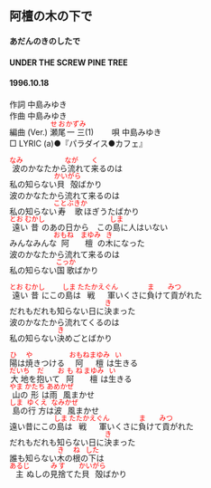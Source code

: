 <style type="text/css">
	ruby{
	    ruby-position: over;
	}
	ruby > rt{font-size: 12px;color:red;}
	p{font:16px;font-size: '楷体'}
</style>
## 阿檀の木の下で
#### あだんのきのしたで
#### UNDER THE SCREW PINE TREE
#### 1996.10.18


作詞     中島みゆき　　　　　   
作曲      中島みゆき  　　　   
編曲 (Ver.) <ruby><rb>瀬尾</rb><rp>(</rp><rt>せお</rt><rp>)</rp></ruby><ruby><rb>一三</rb><rp>(</rp><rt>かずみ</rt><rp>)</rp></ruby>(1)　　
唄     中島みゆき    
□ LYRIC (a)●『パラダイス●カフェ』      
   
<ruby><rb>波</rb><rp>(</rp><rt>なみ</rt><rp>)</rp></ruby>のかなたから<ruby><rb>流</rb><rp>(</rp><rt>なが</rt><rp>)</rp></ruby>れて<ruby><rb>来</rb><rp>(</rp><rt>く</rt><rp>)</rp></ruby>るのは   
私の知らない<ruby><rb>貝殻</rb><rp>(</rp><rt>かいがら</rt><rp>)</rp></ruby>ばかり   
波のかなたから流れて来るのは   
私の知らない<ruby><rb>寿歌</rb><rp>(</rp><rt>ことぶきか</rt><rp>)</rp></ruby>ほぎうたばかり   
<ruby><rb>遠</rb><rp>(</rp><rt>とお</rt><rp>)</rp></ruby>い<ruby><rb>昔</rb><rp>(</rp><rt>むかし</rt><rp>)</rp></ruby>のあの日から　この<ruby><rb>島</rb><rp>(</rp><rt>しま</rt><rp>)</rp></ruby>に人はいない   
みんなみんな<ruby><rb>阿檀</rb><rp>(</rp><rt>おもね　まゆみ</rt><rp>)</rp></ruby>の<ruby><rb>木</rb><rp>(</rp><rt>き</rt><rp>)</rp></ruby>になった   
波のかなたから流れて来るのは   
私の知らない<ruby><rb>国歌</rb><rp>(</rp><rt>こっか</rt><rp>)</rp></ruby>ばかり   
   
<ruby><rb>遠</rb><rp>(</rp><rt>とお</rt><rp>)</rp></ruby>い<ruby><rb>昔</rb><rp>(</rp><rt>むかし</rt><rp>)</rp></ruby>にこの<ruby><rb>島</rb><rp>(</rp><rt>しま</rt><rp>)</rp></ruby>は<ruby><rb>戦</rb><rp>(</rp><rt>たたかえ</rt><rp>)</rp></ruby><ruby><rb>軍</rb><rp>(</rp><rt>ぐん</rt><rp>)</rp></ruby>いくさに<ruby><rb>負</rb><rp>(</rp><rt>ま</rt><rp>)</rp></ruby>けて<ruby><rb>貢</rb><rp>(</rp><rt>みつ</rt><rp>)</rp></ruby>がれた   
だれもだれも知らない日に<ruby><rb>決</rb><rp>(</rp><rt>き</rt><rp>)</rp></ruby>まった   
波のかなたから流れてくるのは   
私の知らない<ruby><rb>決</rb><rp>(</rp><rt>き</rt><rp>)</rp></ruby>めごとばかり   
   
<ruby><rb>陽</rb><rp>(</rp><rt>ひ</rt><rp>)</rp></ruby>は<ruby><rb>焼</rb><rp>(</rp><rt>や</rt><rp>)</rp></ruby>きつける　<ruby><rb>阿</rb><rp>(</rp><rt>おもね</rt><rp>)</rp></ruby><ruby><rb>檀</rb><rp>(</rp><rt>まゆみ</rt><rp>)</rp></ruby>は<ruby><rb>生</rb><rp>(</rp><rt>い</rt><rp>)</rp></ruby>きる   
<ruby><rb>大地</rb><rp>(</rp><rt>だいち</rt><rp>)</rp></ruby>を<ruby><rb>抱</rb><rp>(</rp><rt>だ</rt><rp>)</rp></ruby>いて<ruby><rb>阿</rb><rp>(</rp><rt>おもね　</rt><rp>)</rp></ruby><ruby><rb>檀</rb><rp>(</rp><rt>まゆみ</rt><rp>)</rp></ruby>は<ruby><rb>生</rb><rp>(</rp><rt>い</rt><rp>)</rp></ruby>きる   
<ruby><rb>山</rb><rp>(</rp><rt>やま</rt><rp>)</rp></ruby>の<ruby><rb>形</rb><rp>(</rp><rt>かたち</rt><rp>)</rp></ruby>は<ruby><rb>雨風</rb><rp>(</rp><rt>あめかぜ</rt><rp>)</rp></ruby>まかせ   
<ruby><rb>島</rb><rp>(</rp><rt>しま</rt><rp>)</rp></ruby>の<ruby><rb>行方</rb><rp>(</rp><rt>ゆくえ</rt><rp>)</rp></ruby>は<ruby><rb>波風</rb><rp>(</rp><rt>なみかぜ</rt><rp>)</rp></ruby>まかせ   
遠い昔にこの<ruby><rb>島</rb><rp>(</rp><rt>しま</rt><rp>)</rp></ruby>は<ruby><rb>戦</rb><rp>(</rp><rt>たたかえ</rt><rp>)</rp></ruby><ruby><rb>軍</rb><rp>(</rp><rt>ぐん</rt><rp>)</rp></ruby>いくさに<ruby><rb>負</rb><rp>(</rp><rt>ま</rt><rp>)</rp></ruby>けて<ruby><rb>貢</rb><rp>(</rp><rt>みつ</rt><rp>)</rp></ruby>がれた   
だれもだれも知らない日に<ruby><rb>決</rb><rp>(</rp><rt>き</rt><rp>)</rp></ruby>まった   
誰も知らない<ruby><rb>木</rb><rp>(</rp><rt>き</rt><rp>)</rp></ruby>の<ruby><rb>根</rb><rp>(</rp><rt>ね</rt><rp>)</rp></ruby>の<ruby><rb>下</rb><rp>(</rp><rt>した</rt><rp>)</rp></ruby>は   
<ruby><rb>主</rb><rp>(</rp><rt>あるじ</rt><rp>)</rp></ruby>ぬしの<ruby><rb>見捨</rb><rp>(</rp><rt>みす</rt><rp>)</rp></ruby>てた<ruby><rb>貝殻</rb><rp>(</rp><rt>かいがら</rt><rp>)</rp></ruby>ばかり   
